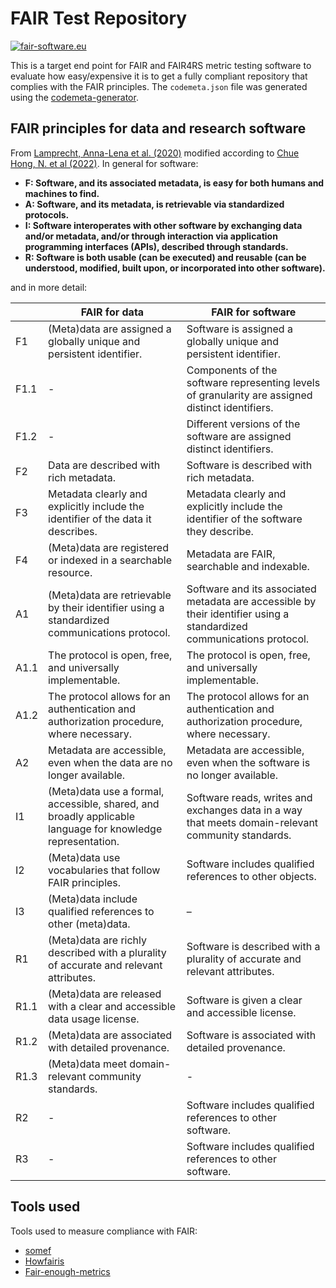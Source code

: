 # FAIR Test Repository

[![fair-software.eu](https://img.shields.io/badge/fair--software.eu-%E2%97%8F%20%20%E2%97%8F%20%20%E2%97%8B%20%20%E2%97%8F%20%20%E2%97%8B-orange)](https://fair-software.eu)

This is a target end point for FAIR and FAIR4RS metric testing software to evaluate how easy/expensive it is to get a fully compliant repository that complies with the FAIR principles. The `codemeta.json` file was generated using the [codemeta-generator](https://codemeta.github.io/codemeta-generator/).

## FAIR principles for data and research software

From [Lamprecht, Anna-Lena et al. (2020)](https://dx.doi.org/10.3233/DS-190026) modified according to [Chue Hong, N. et al (2022)](https://doi.org/10.15497/RDA00065). In general for software:

* **F: Software, and its associated metadata, is easy for both humans and machines to find.**
* **A: Software, and its metadata, is retrievable via standardized protocols.**
* **I: Software interoperates with other software by exchanging data and/or metadata, and/or through interaction via application programming interfaces (APIs), described through standards.**
* **R: Software is both usable (can be executed) and reusable (can be understood, modified, built upon, or incorporated into other software).**

and in more detail:

|      | FAIR for data                                                | FAIR for software                                            |
| ---- | ------------------------------------------------------------ | ------------------------------------------------------------ |
| F1   | (Meta)data are assigned a globally unique and persistent identifier. | Software is assigned a globally unique and persistent identifier. |
| F1.1 | -                                                            | Components of the software representing levels of granularity are assigned distinct identifiers. |
| F1.2 | -                                                            | Different versions of the software are assigned distinct identifiers. |
| F2   | Data are described with rich metadata.                       | Software is described with rich metadata.                    |
| F3   | Metadata clearly and explicitly include the identifier of the data it describes. | Metadata clearly and explicitly include the identifier of the software they describe. |
| F4   | (Meta)data are registered or indexed in a searchable resource. | Metadata are FAIR, searchable and indexable.                 |
| A1   | (Meta)data are retrievable by their identifier using a standardized communications protocol. | Software and its associated metadata are accessible by their identifier using a standardized communications protocol. |
| A1.1 | The protocol is open, free, and universally implementable.   | The protocol is open, free, and universally implementable.   |
| A1.2 | The protocol allows for an authentication and authorization procedure, where necessary. | The protocol allows for an authentication and authorization procedure, where necessary. |
| A2   | Metadata are accessible, even when the data are no longer available. | Metadata are accessible, even when the software is no longer available. |
| I1   | (Meta)data use a formal, accessible, shared, and broadly applicable language for knowledge representation. | Software reads, writes and exchanges data in a way that meets domain-relevant community standards. |
| I2   | (Meta)data use vocabularies that follow FAIR principles.     | Software includes qualified references to other objects.     |
| I3   | (Meta)data include qualified references to other (meta)data. | –                                                            |
| R1   | (Meta)data are richly described with a plurality of accurate and relevant attributes. | Software is described with a plurality of accurate and relevant attributes. |
| R1.1 | (Meta)data are released with a clear and accessible data usage license. | Software is given a clear and accessible license.            |
| R1.2 | (Meta)data are associated with detailed provenance.          | Software is associated with detailed provenance.             |
| R1.3 | (Meta)data meet domain-relevant community standards.         | -                                                            |
| R2   | -                                                            | Software includes qualified references to other software.    |
| R3   | -                                                            | Software includes qualified references to other software.    |



## Tools used

Tools used to measure compliance with FAIR:

* [somef](https://github.com/KnowledgeCaptureAndDiscovery/somef)
* [Howfairis](https://github.com/fair-software/howfairis)
* [Fair-enough-metrics](https://github.com/vemonet/fair-enough-metrics)

